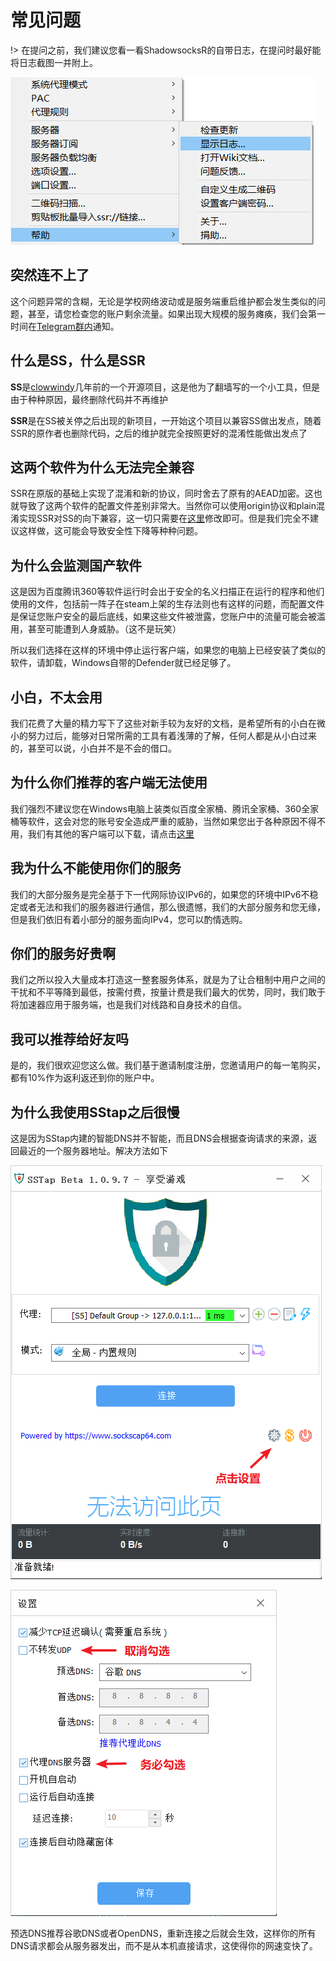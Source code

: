 # 常见问题

!> 在提问之前，我们建议您看一看ShadowsocksR的自带日志，在提问时最好能将日志截图一并附上。

 ![右击ShadowsocksR即可出现菜单](/pic/Snipaste_2019-03-08_22-36-39.png)

## 突然连不上了

这个问题异常的含糊，无论是学校网络波动或是服务端重启维护都会发生类似的问题，甚至，请您检查您的账户剩余流量。如果出现大规模的服务瘫痪，我们会第一时间在[Telegram群内](https://t.me/issaccml)通知。

## 什么是SS，什么是SSR

**SS**是[clowwindy](https://github.com/clowwindy)几年前的一个开源项目，这是他为了翻墙写的一个小工具，但是由于种种原因，最终删除代码并不再维护

**SSR**是在SS被关停之后出现的新项目，一开始这个项目以兼容SS做出发点，随着SSR的原作者也删除代码，之后的维护就完全按照更好的混淆性能做出发点了

## 这两个软件为什么无法完全兼容

SSR在原版的基础上实现了混淆和新的协议，同时舍去了原有的AEAD加密。这也就导致了这两个软件的配置文件差别非常大。当然你可以使用origin协议和plain混淆实现SSR对SS的向下兼容，这一切只需要在[这里](https://issacc.top/sspanel/users/userinfoedit/)修改即可。但是我们完全不建议这样做，这可能会导致安全性下降等种种问题。

## 为什么会监测国产软件

这是因为百度腾讯360等软件运行时会出于安全的名义扫描正在运行的程序和他们使用的文件，包括前一阵子在steam上架的生存法则也有这样的问题，而配置文件是保证您账户安全的最后底线，如果这些文件被泄露，您账户中的流量可能会被滥用，甚至可能遭到人身威胁。（这不是玩笑）

所以我们选择在这样的环境中停止运行客户端，如果您的电脑上已经安装了类似的软件，请卸载，Windows自带的Defender就已经足够了。

## 小白，不太会用

我们花费了大量的精力写下了这些对新手较为友好的文档，是希望所有的小白在微小的努力过后，能够对日常所需的工具有着浅薄的了解，任何人都是从小白过来的，甚至可以说，小白并不是不会的借口。

## 为什么你们推荐的客户端无法使用

我们强烈不建议您在Windows电脑上装类似百度全家桶、腾讯全家桶、360全家桶等软件，这会对您的账号安全造成严重的威胁，当然如果您出于各种原因不得不用，我们有其他的客户端可以下载，请点击[这里](https://github.com/shadowsocksrr/shadowsocksr-csharp/releases/download/4.9.0/ShadowsocksR-win-4.9.0.zip)

## 我为什么不能使用你们的服务

我们的大部分服务是完全基于下一代网际协议IPv6的，如果您的环境中IPv6不稳定或者无法和我们的服务器进行通信，那么很遗憾，我们的大部分服务和您无缘，但是我们依旧有着小部分的服务面向IPv4，您可以酌情选购。

## 你们的服务好贵啊

我们之所以投入大量成本打造这一整套服务体系，就是为了让合租制中用户之间的干扰和不平等降到最低，按需付费，按量计费是我们最大的优势，同时，我们敢于将加速器应用于服务端，也是我们对线路和自身技术的自信。

## 我可以推荐给好友吗

是的，我们很欢迎您这么做。我们基于邀请制度注册，您邀请用户的每一笔购买，都有10%作为返利返还到你的账户中。

## 为什么我使用SStap之后很慢

这是因为SStap内建的智能DNS并不智能，而且DNS会根据查询请求的来源，返回最近的一个服务器地址。解决方法如下

![](/pic/Snipaste_2019-03-09_12-50-56.png)

![](/pic/Snipaste_2019-03-09_12-51-55.png)

预选DNS推荐谷歌DNS或者OpenDNS，重新连接之后就会生效，这样你的所有DNS请求都会从服务器发出，而不是从本机直接请求，这使得你的网速变快了。